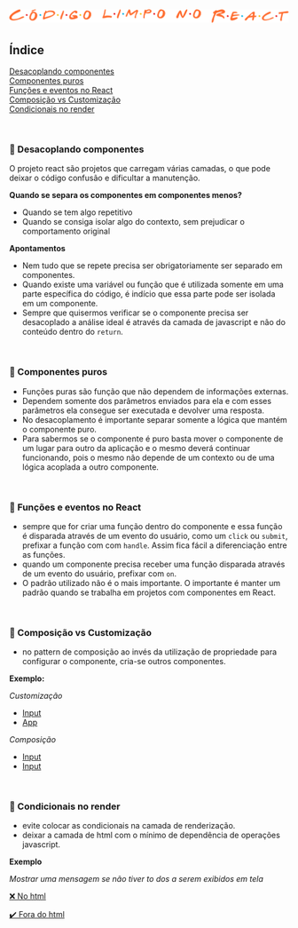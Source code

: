 <h1 align="center">
  <img src="../.github/react.png" alt="Código limpo no React">
</h1>

## Índice
[Desacoplando componentes](id#1)<br>
[Componentes puros](id#2)<br>
[Funções e eventos no React](id#3)<br>
[Composição vs Customização](id#4)<br>
[Condicionais no render](id#5)<br>

<br>

<div id="id1"></div>

### 📌 Desacoplando componentes
O projeto react são projetos que carregam várias camadas, o que pode deixar o código confusão e dificultar a manutenção.

**Quando se separa os componentes em componentes menos?**
- Quando se tem algo repetitivo
- Quando se consiga isolar algo do contexto, sem prejudicar o comportamento original

**Apontamentos**
- Nem tudo que se repete precisa ser obrigatoriamente ser separado em componentes.
- Quando existe uma variável ou função que é utilizada somente em uma parte específica do código, é indício que essa parte pode ser isolada em um componente.
- Sempre que quisermos verificar se o componente precisa ser desacoplado a análise ideal é através da camada de javascript e não do conteúdo dentro do `return`.

<br>

<div id="id2"></div>

### 📌 Componentes puros
- Funções puras são função que não dependem de informações externas. 
- Dependem somente dos parâmetros enviados para ela e com esses parâmetros ela consegue ser executada e devolver uma resposta.
- No desacoplamento é importante separar somente a lógica que mantém o componente puro.
- Para sabermos se o componente é puro basta mover o componente de um lugar para outro da aplicação e o mesmo deverá continuar funcionando, pois o mesmo não depende de um contexto ou de uma lógica acoplada a outro componente.

<br>

<div id="id3"></div>

### 📌 Funções e eventos no React
- sempre que for criar uma função dentro do componente e essa função é disparada através de um evento do usuário, como um `click` ou `submit`, prefixar a função com com `handle`. Assim fica fácil a diferenciação entre as funções.
- quando um componente precisa receber uma função disparada através de um evento do usuário, prefixar com `on`.
- O padrão utilizado não é o mais importante. O importante é manter um padrão quando se trabalha em projetos com componentes em React.

<br>

<div id="id4"></div>

### 📌 Composição vs Customização
- no pattern de composição ao invés da utilização de propriedade para configurar o componente, cria-se outros componentes.

**Exemplo:**

  *Customização*
  - [Input](../react-app/src/example/Input.tsx)
  - [App](../react-app/src/example/App.tsx)
  
  *Composição*
  - [Input](../react-app/src/components/Input.tsx)
  - [Input](../react-app/src/App.tsx)

<br>

<div id="id5"></div>

### 📌 Condicionais no render
- evite colocar as condicionais na camada de renderização.
- deixar a camada de html com o mínimo de dependência de operações javascript.

**Exemplo**

*Mostrar uma mensagem se não tiver to dos a serem exibidos em tela*

[❌ No html](../react-app/src/example/App.tsx)

[✔️ Fora do html](../react-app/src/App.tsx)

<br>
